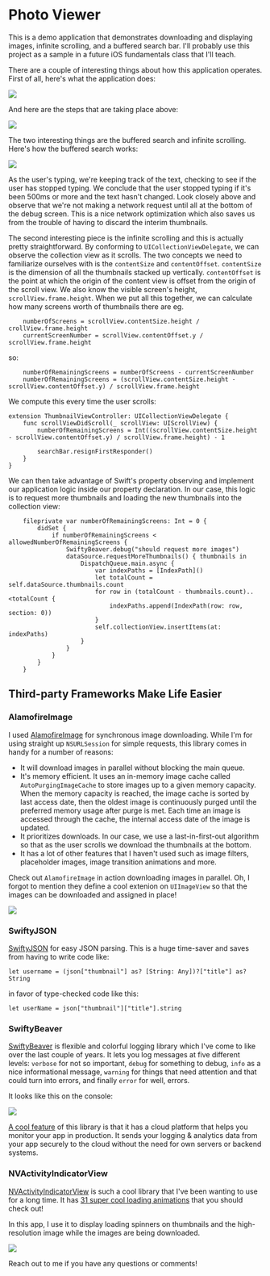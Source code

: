 # Photo Viewer
This is a demo application that demonstrates downloading and displaying images, infinite scrolling, and a buffered search bar. I'll probably use this project as a sample in a future iOS fundamentals class that I'll teach.

There are a couple of interesting things about how this application operates. First of all, here's what the application does:

![](https://github.com/petrucci34/PhotoViewer/blob/master/photoViewer.gif?raw=true)

And here are the steps that are taking place above:

![](https://raw.githubusercontent.com/petrucci34/PhotoViewer/master/application-flow.png)

The two interesting things are the buffered search and infinite scrolling. Here's how the buffered search works:

![](https://github.com/petrucci34/PhotoViewer/blob/master/bufferedSearch.gif?raw=true)

As the user's typing, we're keeping track of the text, checking to see if the user has stopped typing. We conclude that the user stopped typing if it's been 500ms or more and the text hasn't changed. Look closely above and observe that we're not making a network request until all at the bottom of the debug screen. This is a nice network optimization which also saves us from the trouble of having to discard the interim thumbnails.

The second interesting piece is the infinite scrolling and this is actually pretty straightforward. By conforming to `UICollectionViewDelegate`, we can observe the collection view as it scrolls. The two concepts we need to familiarize ourselves with is the `contentSize` and `contentOffset`. `contentSize` is the dimension of all the thumbnails stacked up vertically. `contentOffset` is the point at which the origin of the content view is offset from the origin of the scroll view. We also know the visible screen's height, `scrollView.frame.height`. When we put all this together, we can calculate how many screens worth of thumbnails there are eg.

```
    numberOfScreens = scrollView.contentSize.height / crollView.frame.height
    currentScreenNumber = scrollView.contentOffset.y / scrollView.frame.height
```

so:

```
    numberOfRemainingScreens = numberOfScreens - currentScreenNumber
    numberOfRemainingScreens = (scrollView.contentSize.height - scrollView.contentOffset.y) / scrollView.frame.height
```

We compute this every time the user scrolls:

```
extension ThumbnailViewController: UICollectionViewDelegate {
    func scrollViewDidScroll(_ scrollView: UIScrollView) {
        numberOfRemainingScreens = Int((scrollView.contentSize.height - scrollView.contentOffset.y) / scrollView.frame.height) - 1

        searchBar.resignFirstResponder()
    }
}
```

We can then take advantage of Swift's property observing and implement our application logic inside our property declaration. In our case, this logic is to request more thumbnails and loading the new thumbnails into the collection view:

```
    fileprivate var numberOfRemainingScreens: Int = 0 {
        didSet {
            if numberOfRemainingScreens < allowedNumberOfRemainingScreens {
                SwiftyBeaver.debug("should request more images")
                dataSource.requestMoreThumbnails() { thumbnails in
                    DispatchQueue.main.async {
                        var indexPaths = [IndexPath]()
                        let totalCount = self.dataSource.thumbnails.count
                        for row in (totalCount - thumbnails.count)..<totalCount {
                            indexPaths.append(IndexPath(row: row, section: 0))
                        }
                        self.collectionView.insertItems(at: indexPaths)
                    }
                }
            }
        }
    }
```

## Third-party Frameworks Make Life Easier
### AlamofireImage
 I used [AlamofireImage](https://github.com/Alamofire/AlamofireImage) for synchronous image downloading. While I'm for using straight up `NSURLSession` for simple requests, this library comes in handy for a number of reasons:

* It will download images in parallel without blocking the main queue.
* It's memory efficient. It uses an in-memory image cache called `AutoPurgingImageCache` to store images up to a given memory capacity. When the memory capacity is reached, the image cache is sorted by last access date, then the oldest image is continuously purged until the preferred memory usage after purge is met. Each time an image is accessed through the cache, the internal access date of the image is updated.
* It prioritizes downloads. In our case, we use a last-in-first-out algorithm so that as the user scrolls we download the thumbnails at the bottom.
* It has a lot of other features that I haven't used such as image filters, placeholder images, image transition animations and more.

Check out `AlamofireImage` in action downloading images in parallel. Oh, I forgot to mention they define a cool extenion on `UIImageView` so that the images can be downloaded and assigned in place!

![](https://github.com/petrucci34/PhotoViewer/blob/master/afnetworking.gif?raw=true)

### SwiftyJSON
[SwiftyJSON](https://github.com/SwiftyJSON/SwiftyJSON) for easy JSON parsing. This is a huge time-saver and saves from having to write code like:
```
let username = (json["thumbnail"] as? [String: Any])?["title"] as? String
```

in favor of type-checked code like this:

```
let userName = json["thumbnail"]["title"].string 
```


### SwiftyBeaver
[SwiftyBeaver](https://github.com/SwiftyBeaver/SwiftyBeaver) is flexible and colorful logging library which I've come to like over the last couple of years. It lets you log messages at five different levels: `verbose` for not so important, `debug` for something to debug, `info` as a nice informational message, `warning` for things that need attention and that could turn into errors, and finally `error` for well, errors.

It looks like this on the console:

![](https://github.com/petrucci34/PhotoViewer/blob/master/Screen%20Shot%202017-05-20%20at%2011.26.43%20PM.png?raw=true)

[A cool feature](https://swiftybeaver.com/) of this library is that it has a cloud platform that helps you monitor your app in production. It sends your logging & analytics data from your app securely to the cloud without the need for own servers or backend systems.

### NVActivityIndicatorView
[NVActivityIndicatorView](https://github.com/ninjaprox/NVActivityIndicatorView) is such a cool library that I've been wanting to use for a long time. It has [31 super cool loading animations](https://raw.githubusercontent.com/ninjaprox/NVActivityIndicatorView/master/Demo.gif) that you should check out!

In this app, I use it to display loading spinners on thumbnails and the high-resolution image while the images are being downloaded.

![](https://github.com/petrucci34/PhotoViewer/blob/master/spinner.gif?raw=true)

Reach out to me if you have any questions or comments!

